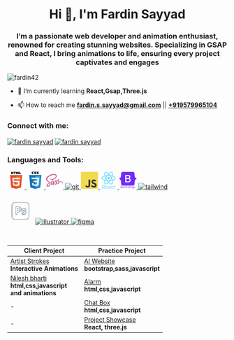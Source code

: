 <h1 align="center">Hi 👋, I'm Fardin Sayyad</h1>
<h3 align="center">I’m a passionate web developer and animation enthusiast, renowned for creating stunning websites. Specializing in GSAP and React, I bring animations to life, ensuring every project captivates and engages</h3>

<p align="left"> <img src="https://komarev.com/ghpvc/?username=fardin42&label=Profile%20views&color=0e75b6&style=flat" alt="fardin42" /> </p>



- 🌱 I’m currently learning **React,Gsap,Three.js**

- 📫 How to reach me **fardin.s.sayyad@gmail.com** ||  <a href="tel:+919579965104"> **+919579965104** </a> 
 

<h3 align="left">Connect with me:</h3>
<p align="left">
<a href="https://linkedin.com/in/fardin sayyad" target="blank"><img align="center" src="https://raw.githubusercontent.com/rahuldkjain/github-profile-readme-generator/master/src/images/icons/Social/linked-in-alt.svg" alt="fardin sayyad" height="30" width="40" /></a>
<a href="https://fb.com/fardin sayyad" target="blank"><img align="center" src="https://raw.githubusercontent.com/rahuldkjain/github-profile-readme-generator/master/src/images/icons/Social/facebook.svg" alt="fardin sayyad" height="30" width="40" /></a>
</p>

<h3 align="left">Languages and Tools:</h3>

<p align="left"> 
    <a href="https://www.w3.org/html/" target="_blank" rel="noreferrer"> <img src="https://raw.githubusercontent.com/devicons/devicon/master/icons/html5/html5-original-wordmark.svg" alt="html5" width="40" height="40"/> </a>
      <a href="https://www.w3schools.com/css/" target="_blank" rel="noreferrer"> <img src="https://raw.githubusercontent.com/devicons/devicon/master/icons/css3/css3-original-wordmark.svg" alt="css3" width="40" height="40"/> 
              <a href="https://sass-lang.com" target="_blank" rel="noreferrer"> <img src="https://raw.githubusercontent.com/devicons/devicon/master/icons/sass/sass-original.svg" alt="sass" width="40" height="40"/> </a>
    </a> <a href="https://git-scm.com/" target="_blank" rel="noreferrer"> <img src="https://www.vectorlogo.zone/logos/git-scm/git-scm-icon.svg" alt="git" width="40" height="40"/> </a>  
    <a href="https://developer.mozilla.org/en-US/docs/Web/JavaScript" target="_blank" rel="noreferrer"> <img src="https://raw.githubusercontent.com/devicons/devicon/master/icons/javascript/javascript-original.svg" alt="javascript" width="40" height="40"/> </a> 
    <a href="https://reactjs.org/" target="_blank" rel="noreferrer"> <img src="https://raw.githubusercontent.com/devicons/devicon/master/icons/react/react-original-wordmark.svg" alt="react" width="40" height="40"/> </a> 
    <a href="https://getbootstrap.com" target="_blank" rel="noreferrer"> <img src="https://raw.githubusercontent.com/devicons/devicon/master/icons/bootstrap/bootstrap-plain-wordmark.svg" alt="bootstrap" width="40" height="40"/> </a> 
    <a href="https://tailwindcss.com/" target="_blank" rel="noreferrer"> <img src="https://www.vectorlogo.zone/logos/tailwindcss/tailwindcss-icon.svg" alt="tailwind" width="40" height="40"/> </a>
    <br><br>
    <a href="https://www.adobe.com/in/products/photoshop.html" target="_blank"><img style="margin: 10px" src="https://raw.githubusercontent.com/devicons/devicon/master/icons/photoshop/photoshop-line.svg" alt="Photoshop" height="40" /></a>   
    <a href="https://www.adobe.com/in/products/illustrator.html" target="_blank" rel="noreferrer"> <img src="https://www.vectorlogo.zone/logos/adobe_illustrator/adobe_illustrator-icon.svg" alt="illustrator" width="40" height="40"/> </a>  
    <a href="https://www.figma.com/" target="_blank" rel="noreferrer"> <img src="https://www.vectorlogo.zone/logos/figma/figma-icon.svg" alt="figma" width="40" height="40"/> </a> </p>
<br>

| Client Project    | Practice Project |
| -------------     |    ------------- |
| <a href="https://www.artiststrokes.in/" target="_blank" rel="noopener noreferrer">Artist Strokes</a><br><b> Interactive Animations</b>      | <a href="https://fardin42.github.io/AI-website/" target="_blank" rel="noopener noreferrer">AI Website</a><br><b> bootstrap,sass,javascript</b> |
| <a href="https://nileshbharti.com/test" target="_blank" rel="noopener noreferrer">Nilesh bharti</a><br><b>html,css,javascript <br> and animations</b>   |    <a href="https://fardin42.github.io/Alarm/" target="_blank" rel="noopener noreferrer">Alarm</a><br><b> html,css,javascript</b>  |
| -     |     <a href="https://fardin42.github.io/chat-box/" target="_blank" rel="noopener noreferrer">Chat Box</a><br><b> html,css,javascript</b>  |
|-      |     <a href="https://fardin42.github.io/3D-project-showcase/" target="_blank" rel="noopener noreferrer">Project Showcase</a><br><b> React, three.js </b>  |




    
